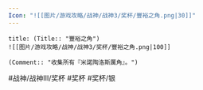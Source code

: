 ```yaml
---
Icon: "![[图片/游戏攻略/战神/战神3/奖杯/豐裕之角.png|30]]"
---
```

```ad-common-silver-trophy
title: (Title:: "豐裕之角")
![[图片/游戏攻略/战神/战神3/奖杯/豐裕之角.png|100]]

(Comment:: "收集所有『米諾陶洛斯厲角』。")
```

#战神/战神III/奖杯 #奖杯 #奖杯/银
